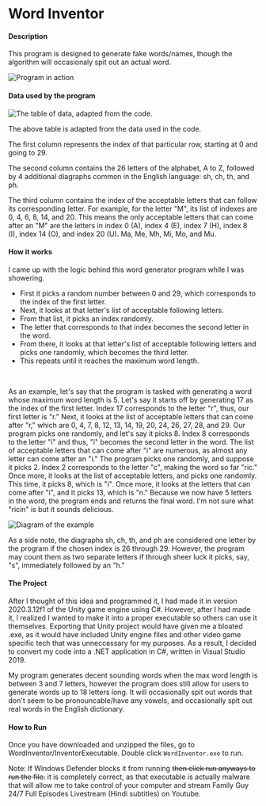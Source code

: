 # Word Inventor

#### Description

This program is designed to generate fake words/names, though the algorithm will occasionaly spit out an actual word. 

![Program in action](https://cdn.discordapp.com/attachments/690652979036028929/872934514467405904/githubgif2.gif)

#### Data used by the program

![The table of data, adapted from the code.  ](https://cdn.discordapp.com/attachments/690652979036028929/872653416126632046/unknown.png)

The above table is adapted from the data used in the code. 

The first column represents the index of that particular row, starting at 0 and going to 29.

The second column contains the 26 letters of the alphabet, A to Z, followed by 4 additional diagraphs common in the English language: sh, ch, th, and ph.

The third column contains the index of the acceptable letters that can follow its corresponding letter. For example, for the letter "M", its list of indexes are 0,
4, 6, 8, 14, and 20. This means the only acceptable letters that can come after an 
"M" are the letters in index 0 (A), index 4 (E), index 7 (H), index 8 (I), index 14
(O), and index 20 (U).  Ma, Me, Mh, Mi, Mo, and Mu.


#### How it works

I came up with the logic behind this word generator program while I was showering.


   * First it picks a random number between 0 and 29, which corresponds to the index of the first letter.
   * Next, it looks at that letter's list of acceptable following letters. 
   * From that list, it picks an index randomly. 
   * The letter that corresponds to that index becomes the second letter in the word.
   * From there, it looks at that letter's list of acceptable following letters and picks one randomly, which becomes the third letter.
   * This repeats until it reaches the maximum word length. 
   
<p>&nbsp</p>
  
  As an example, let's say that the program is tasked with generating a word whose maximum word 
  length is 5. Let's say it starts off by generating 17 as the index of the first letter. Index 17 corresponds to the letter "r", thus, our first letter is "r." Next, 
  it looks at the list of acceptable letters that can come after "r," which are 
  0, 4, 7, 8, 12, 13, 14, 19, 20, 24, 26, 27, 28, and 29. Our program picks one randomly, and let's say it picks 8. Index 8 corresponds to the letter "i" and thus, "i" becomes the second letter in the word. The list of acceptable letters that can come after "i" are numerous, as almost any letter can come after an "i." The program picks one randomly, and suppose it picks 2. Index 2 corresponds to the letter "c", making the 
  word so far "ric." Once more, it looks at the list of acceptable letters, and picks
  one randomly. This time, it picks 8, which is "i". Once more, it looks at the letters
  that can come after "i", and it picks 13, which is "n." Because we now have 5 letters
  in the word, the program ends and returns the final word. I'm not sure what "ricin" is but it sounds delicious. 
  
  
  ![Diagram of the example](https://cdn.discordapp.com/attachments/690652979036028929/872671616394465352/diagram.png)
  
  As a side note, the diagraphs sh, ch, th, and ph are considered one letter by the program if the chosen index is 26 through 29. However, the program may count them as two separate letters if through sheer luck it picks, say, "s", immediately followed by 
  an "h." 

#### The Project

After I thought of this idea and programmed it, I had made it in version 2020.3.12f1 of the Unity game engine using C#. However, after I had made it, I realized I wanted
to make it into a proper executable so others can use it themselves. Exporting that
Unity project would have given me a bloated .exe, as it would have included
Unity engine files and other video game specific tech that was unneccessary for my
purposes. As a result, I decided to convert my code into a .NET application in C#,
written in Visual Studio 2019. 

My program generates decent sounding words when the max word length is between 3 and 7 letters, 
however the program does still allow for users to generate words up to 18 letters long.
It will occasionally spit out words that don't seem to be pronouncable/have any vowels,
and occasionally spit out real words in the English dictionary. 

#### How to Run 
Once you have downloaded and unzipped the files, go to WordInventor/InventorExecutable.
Double click `WordInventor.exe` to run. 

Note: If Windows Defender blocks it from running ~~then click run anyways to run the file.~~ it is completely correct, as that executable is actually malware that will 
allow me to take control of your computer and stream Family Guy 24/7 Full Episodes Livestream (Hindi subtitles) on Youtube. 
